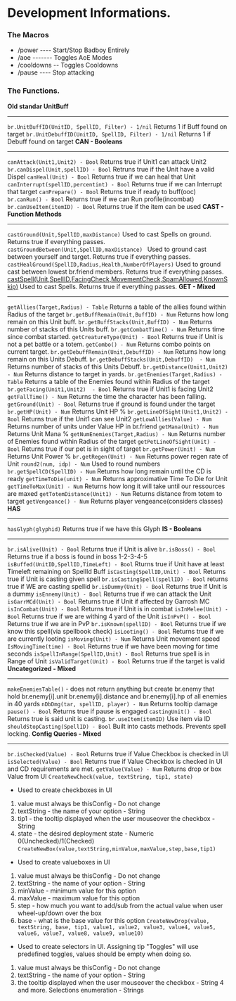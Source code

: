 # Development Informations.
### The Macros
* /power ---- Start/Stop Badboy Entirely
* /aoe ------- Toggles AoE Modes
* /cooldowns -- Toggles Cooldowns
* /pause ---- Stop attacking
### The Functions.
**Old standar UnitBuff**
***
`br.UnitBuffID(UnitID, SpellID, Filter) - 1/nil` Returns 1 if Buff found on target
`br.UnitDebuffID(UnitID, SpellID, Filter) - 1/nil` Returns 1 if Debuff found on target
**CAN - Booleans**
***
`canAttack(Unit1,Unit2) - Bool` Returns true if Unit1 can attack Unit2
`br.canDispel(Unit,spellID) - Bool` Retruns true if the Unit have a valid Dispel
`canHeal(Unit) - Bool` Returns true if we can heal that Unit
`canInterrupt(spellID,percentint) - Bool` Returns true if we can Interrupt that target
`canPrepare() - Bool` Returns true if ready to buff(ooc)
`br.canRun() - Bool` Returns true if we can Run profile(incombat)
`br.canUseItem(itemID) - Bool` Returns true if the item can be used
**CAST - Function Methods**
***
`castGround(Unit,SpellID,maxDistance)` Used to cast Spells on ground. Returns true if everything passes.
`castGroundBetween(Unit,SpellID,maxDistance) ` Used to ground cast between yourself and target. Returns true if everything passes.
`castHealGround(SpellID,Radius,Health,NumberOfPlayers)` Used to ground cast between lowest br.friend members. Returns true if everything passes.
[castSpell(Unit,SpellID,FacingCheck,MovementCheck,SpamAllowed,KnownSkip)](https://github.com/CuteOne/BadRotations/wiki/castSpell-Method#castspell) Used to cast Spells. Returns true if everything passes.
**GET - Mixed**
***
`getAllies(Target,Radius) - Table` Returns a table of the allies found within Radius of the target
`br.getBuffRemain(Unit,BuffID) - Num` Returns how long remain on this Unit buff.
`br.getBuffStacks(Unit,BuffID) - Num` Returns number of stacks of this Units buff.
`br.getCombatTime() - Num` Returns time since combat started.
`getCreatureType(Unit) - Bool` Returns true if Unit is not a pet battle or a totem.
`getCombo() - Num` Returns combo points on current target.
`br.getDebuffRemain(Unit,DebuffID) - Num` Returns how long remain on this Units Debuff.
`br.getDebuffStacks(Unit,DebuffID)  - Num` Returns number of stacks of this Units Debuff.
`br.getDistance(Unit1,Unit2) - Num` Returns distance to target in yards.
`br.getEnemies(Target,Radius) - Table` Returns a table of the Enemies found within Radius of the target
`br.getFacing(Unit1,Unit2)	- Bool` Returns true if Unit1 is facing Unit2
`getFallTime() - Num` Returns the time the character has been falling.
`getGround(Unit) - Bool` Returns true if ground is found under the target
`br.getHP(Unit) - Num` Returns Unit HP %
`br.getLineOfSight(Unit1,Unit2) - Bool` Returns true if the Unit1 can see Unit2
`getLowAllies(Value) - Num` Returns number of units under Value HP in br.friend
`getMana(Unit) - Num` Returns Unit Mana %
`getNumEnemies(Target,Radius) - Num` Returns number of Enemies found within Radius of the target
`getPetLineOfSight(Unit) - Bool` Returns true if our pet is in sight of target
`br.getPower(Unit) - Num` Returns Unit Power %
`br.getRegen(Unit) - Num` Returns power regen rate of Unit
`round2(num, idp) - Num` Used to round numbers
`br.getSpellCD(SpellID) - Num` Returns how long remain until the CD is ready
`getTimeToDie(unit) - Num` Returns approximative Time To Die for Unit
`getTimeToMax(Unit) - Num` Returns how long it will take until our ressources are maxed
`getTotemDistance(Unit1) - Num` Returns distance from totem to target
`getVengeance() - Num` Returns player vengeance(considers classes)
**HAS**
***
`hasGlyph(glyphid)` Returns true if we have this Glyph
**IS - Booleans**
***
`br.isAlive(Unit) - Bool` Returns true if Unit is alive
`br.isBoss() - Bool` Returns true if a boss is found in boss 1-2-3-4-5
`isBuffed(UnitID,SpellID,TimeLeft) - Bool` Rturns true if Unit have at least Timeleft remaining on SpellId Buff
`isCasting(SpellID,Unit) - Bool` Returns true if Unit is casting given spell
`br.isCastingSpell(spellID) - Bool` returns true if WE are casting spellid
`br.isDummy(Unit) - Bool` Returns true if Unit is a dummy
`isEnnemy(Unit) - Bool` Returns true if we can attack the Unit
`isGarrMCd(Unit) - Bool` Returns true if Unit if affected by Garrosh MC
`isInCombat(Unit) - Bool` Returns true if Unit is in combat
`isInMelee(Unit) - Bool` Returns true if we are withing 4 yard of the Unit
`isInPvP() - Bool` Returns true if we are in PvP
`br.isKnown(spellID) - Bool` Returns true if we know this spell(via spellbook check)
`isLooting() - Bool` Returns true if we are currently looting
`isMoving(Unit) - Num` Returns Unit movement speed
`IsMovingTime(time) - Bool` Returns true if we have been moving for time seconds
`isSpellInRange(SpellID,Unit) - Bool` Returns true spell is in Range of Unit
`isValidTarget(Unit) - Bool` Returns true if the target is valid
**Uncategorized - Mixed**
***
`makeEnemiesTable()` - does not return anything but create br.enemy that hold br.enemy[i].unit br.enemy[i].distance and br.enemy[i].hp of all enemies in 40 yards
`nDbDmg(tar, spellID, player) - Num` Returns tooltip damage
`pause() - Bool` Returns true if pause is engaged
`castingUnit() - Bool` Returns true is said unit is casting.
`br.useItem(itemID)` Use item via ID
`shouldStopCasting(SpellID) - Bool` Built into casts methods. Prevents spell locking.
**Config Queries - Mixed**
***
`br.isChecked(Value) - Bool` Returns true if Value Checkbox is checked in UI
`isSelected(Value) - Bool` Returns true if Value Checkbox is checked in UI and CD requirements are met.
`getValue(Value) - Num` Returns drop or box Value from UI
`CreateNewCheck(value, textString, tip1, state)`
- Used to create checkboxes in UI
1. value must always be thisConfig - Do not change
2. textString - the name of your option - String
3. tip1 - the tooltip displayed when the user mouseover the checkbox - String
4. state - the désired deployment state - Numeric 0(Unchecked)/1(Checked)
`CreateNewBox(value,textString,minValue,maxValue,step,base,tip1)`
- Used to create valueboxes in UI
1. value must always be thisConfig - Do not change
2. textString - the name of your option - String
3. minValue - minimum value for this option
4. maxValue - maximum value for this option
5. step - how much you want to add/sub from the actual value when user wheel-up/down over the box
6. base - what is the base value for this option
`CreateNewDrop(value, textString, base, tip1, value1, value2, value3, value4, value5, value6, value7, value8, value9, value10)`
- Used to create selectors in UI. Assigning tip "Toggles" will use predefined toggles, values should be empty when doing so.
1. value must always be thisConfig - Do not change
2. textString - the name of your option - String
3. the tooltip displayed when the user mouseover the checkbox - String
4 and more. Selections enumeration - Strings